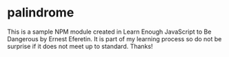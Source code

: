 # palindrome
This is a sample NPM module created in Learn Enough JavaScript to Be Dangerous by Ernest Eferetin.
It is part of my learning process so do not be surprise if it does not meet up to standard. Thanks!
